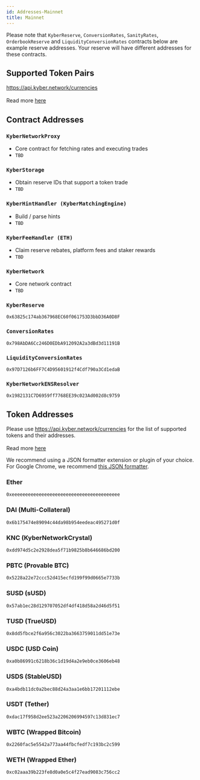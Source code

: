 ```yaml
---
id: Addresses-Mainnet
title: Mainnet
---
```

[//]: # (tagline)
Please note that `KyberReserve`, `ConversionRates`, `SanityRates`, `OrderbookReserve` and `LiquidityConversionRates` contracts below are example reserve addresses. Your reserve will have different addresses for these contracts.

## Supported Token Pairs
https://api.kyber.network/currencies <br><br>
Read more [here](api_abi-restfulapi.md#currencies)

## Contract Addresses
### `KyberNetworkProxy`
- Core contract for fetching rates and executing trades <br>
- `TBD`

### `KyberStorage`
- Obtain reserve IDs that support a token trade <br>
- `TBD`

### `KyberHintHandler (KyberMatchingEngine)`
- Build / parse hints <br>
- `TBD`

### `KyberFeeHandler (ETH)`
- Claim reserve rebates, platform fees and staker rewards <br>
- `TBD`

### `KyberNetwork`
- Core network contract
- `TBD`

### `KyberReserve`
`0x63825c174ab367968EC60f061753D3bbD36A0D8F`

### `ConversionRates`
`0x798AbDA6Cc246D0EDbA912092A2a3dBd3d11191B`

### `LiquidityConversionRates`
`0x97D7126b6FF7C4D95601912f4Cdf790a3Cd1edaB`

### `KyberNetworkENSResolver`
`0x1982131C7D6959ff7768EE39c023Ad002d8c9759`

## Token Addresses
Please use https://api.kyber.network/currencies for the list of supported tokens and their addresses. <br><br>
Read more [here](api_abi-restfulapi.md#currencies)

We recommend using a JSON formatter extension or plugin of your choice. For Google Chrome, we recommend [this JSON formatter](https://chrome.google.com/webstore/detail/json-formatter/bcjindcccaagfpapjjmafapmmgkkhgoa).


### Ether
`0xeeeeeeeeeeeeeeeeeeeeeeeeeeeeeeeeeeeeeeee`

### DAI (Multi-Collateral)
`0x6b175474e89094c44da98b954eedeac495271d0f`

### KNC (KyberNetworkCrystal)
`0xdd974d5c2e2928dea5f71b9825b8b646686bd200`

### PBTC (Provable BTC)
`0x5228a22e72ccc52d415ecfd199f99d0665e7733b`

### SUSD (sUSD)
`0x57ab1ec28d129707052df4df418d58a2d46d5f51`

### TUSD (TrueUSD)
`0x8dd5fbce2f6a956c3022ba3663759011dd51e73e`

### USDC (USD Coin)
`0xa0b86991c6218b36c1d19d4a2e9eb0ce3606eb48`

### USDS (StableUSD)
`0xa4bdb11dc0a2bec88d24a3aa1e6bb17201112ebe`

### USDT (Tether)
`0xdac17f958d2ee523a2206206994597c13d831ec7`

### WBTC (Wrapped Bitcoin)
`0x2260fac5e5542a773aa44fbcfedf7c193bc2c599`

### WETH (Wrapped Ether)
`0xc02aaa39b223fe8d0a0e5c4f27ead9083c756cc2`